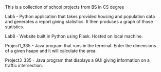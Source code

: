 This is a collection of school projects from BS in CS degree

Lab5 - Python application that takes provided housing and population data and generates a report giving statistics. It then produces a graph of those statistics. 

Lab8 - Website built in Python using Flask. Hosted on local machine.

Project1_335 - Java program that runs in the terminal. Enter the dimensions of a given hsape and it will calculate the area. 

Project3_335 - Java program that displays a GUI giving information on a traffic intersection.
